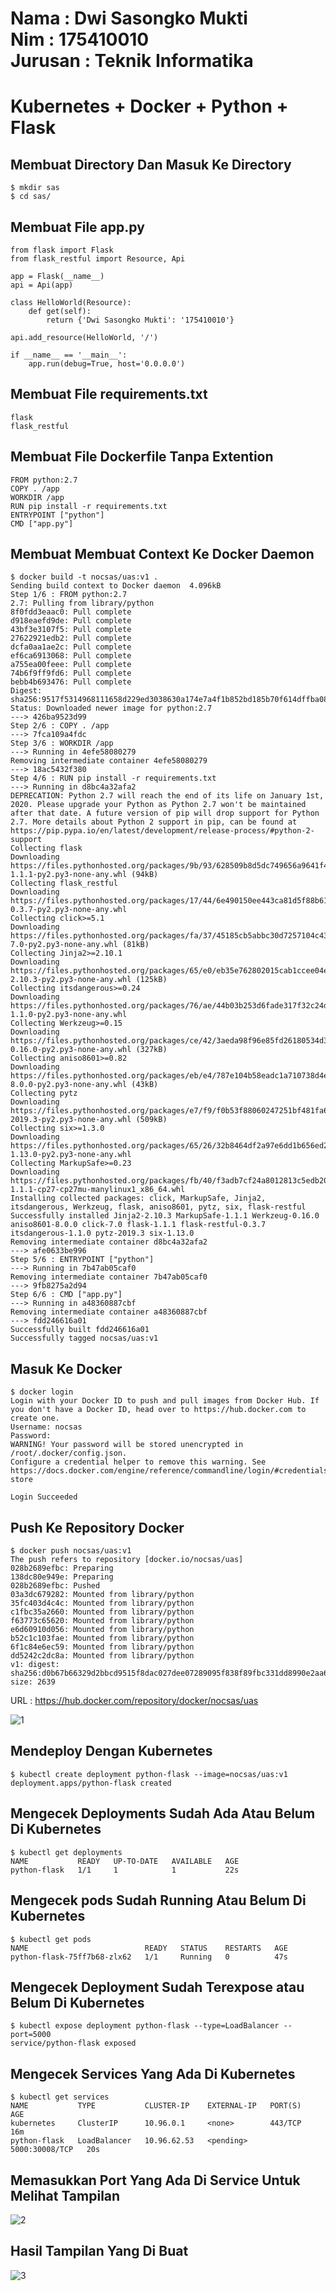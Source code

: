 Nama : Dwi Sasongko Mukti  
Nim : 175410010  
Jurusan : Teknik Informatika  
==============

# Kubernetes + Docker + Python + Flask  
## Membuat Directory Dan Masuk Ke Directory  
    $ mkdir sas
    $ cd sas/

## Membuat File app.py  
    from flask import Flask
    from flask_restful import Resource, Api

    app = Flask(__name__)
    api = Api(app)

    class HelloWorld(Resource):
        def get(self):
            return {'Dwi Sasongko Mukti': '175410010'}

    api.add_resource(HelloWorld, '/')

    if __name__ == '__main__':
        app.run(debug=True, host='0.0.0.0')  

## Membuat File requirements.txt  
    flask  
    flask_restful  

## Membuat File Dockerfile Tanpa Extention  
    FROM python:2.7
    COPY . /app
    WORKDIR /app
    RUN pip install -r requirements.txt
    ENTRYPOINT ["python"]
    CMD ["app.py"]   

## Membuat Membuat Context Ke Docker Daemon    
    $ docker build -t nocsas/uas:v1 .
    Sending build context to Docker daemon  4.096kB
    Step 1/6 : FROM python:2.7
    2.7: Pulling from library/python
    8f0fdd3eaac0: Pull complete
    d918eaefd9de: Pull complete
    43bf3e3107f5: Pull complete
    27622921edb2: Pull complete
    dcfa0aa1ae2c: Pull complete
    ef6ca6913068: Pull complete
    a755ea00feee: Pull complete
    74b6f9ff9fd6: Pull complete
    bebb4b693476: Pull complete
    Digest: sha256:9517f5314968111658d229ed3038630a174e7a4f1b852bd185b70f614dffba08
    Status: Downloaded newer image for python:2.7
    ---> 426ba9523d99
    Step 2/6 : COPY . /app
    ---> 7fca109a4fdc
    Step 3/6 : WORKDIR /app
    ---> Running in 4efe58080279
    Removing intermediate container 4efe58080279
    ---> 18ac5432f380
    Step 4/6 : RUN pip install -r requirements.txt
    ---> Running in d8bc4a32afa2
    DEPRECATION: Python 2.7 will reach the end of its life on January 1st, 2020. Please upgrade your Python as Python 2.7 won't be maintained after that date. A future version of pip will drop support for Python 2.7. More details about Python 2 support in pip, can be found at https://pip.pypa.io/en/latest/development/release-process/#python-2-support
    Collecting flask
    Downloading https://files.pythonhosted.org/packages/9b/93/628509b8d5dc749656a9641f4caf13540e2cdec85276964ff8f43bbb1d3b/Flask-1.1.1-py2.py3-none-any.whl (94kB)
    Collecting flask_restful
    Downloading https://files.pythonhosted.org/packages/17/44/6e490150ee443ca81d5f88b61bb4bbb133d44d75b0b716ebe92489508da4/Flask_RESTful-0.3.7-py2.py3-none-any.whl
    Collecting click>=5.1
    Downloading https://files.pythonhosted.org/packages/fa/37/45185cb5abbc30d7257104c434fe0b07e5a195a6847506c074527aa599ec/Click-7.0-py2.py3-none-any.whl (81kB)
    Collecting Jinja2>=2.10.1
    Downloading https://files.pythonhosted.org/packages/65/e0/eb35e762802015cab1ccee04e8a277b03f1d8e53da3ec3106882ec42558b/Jinja2-2.10.3-py2.py3-none-any.whl (125kB)
    Collecting itsdangerous>=0.24
    Downloading https://files.pythonhosted.org/packages/76/ae/44b03b253d6fade317f32c24d100b3b35c2239807046a4c953c7b89fa49e/itsdangerous-1.1.0-py2.py3-none-any.whl
    Collecting Werkzeug>=0.15
    Downloading https://files.pythonhosted.org/packages/ce/42/3aeda98f96e85fd26180534d36570e4d18108d62ae36f87694b476b83d6f/Werkzeug-0.16.0-py2.py3-none-any.whl (327kB)
    Collecting aniso8601>=0.82
    Downloading https://files.pythonhosted.org/packages/eb/e4/787e104b58eadc1a710738d4e418d7e599e4e778e52cb8e5d5ef6ddd5833/aniso8601-8.0.0-py2.py3-none-any.whl (43kB)
    Collecting pytz
    Downloading https://files.pythonhosted.org/packages/e7/f9/f0b53f88060247251bf481fa6ea62cd0d25bf1b11a87888e53ce5b7c8ad2/pytz-2019.3-py2.py3-none-any.whl (509kB)
    Collecting six>=1.3.0
    Downloading https://files.pythonhosted.org/packages/65/26/32b8464df2a97e6dd1b656ed26b2c194606c16fe163c695a992b36c11cdf/six-1.13.0-py2.py3-none-any.whl
    Collecting MarkupSafe>=0.23
    Downloading https://files.pythonhosted.org/packages/fb/40/f3adb7cf24a8012813c5edb20329eb22d5d8e2a0ecf73d21d6b85865da11/MarkupSafe-1.1.1-cp27-cp27mu-manylinux1_x86_64.whl
    Installing collected packages: click, MarkupSafe, Jinja2, itsdangerous, Werkzeug, flask, aniso8601, pytz, six, flask-restful
    Successfully installed Jinja2-2.10.3 MarkupSafe-1.1.1 Werkzeug-0.16.0 aniso8601-8.0.0 click-7.0 flask-1.1.1 flask-restful-0.3.7 itsdangerous-1.1.0 pytz-2019.3 six-1.13.0
    Removing intermediate container d8bc4a32afa2
    ---> afe0633be996
    Step 5/6 : ENTRYPOINT ["python"]
    ---> Running in 7b47ab05caf0
    Removing intermediate container 7b47ab05caf0
    ---> 9fb8275a2d94
    Step 6/6 : CMD ["app.py"]
    ---> Running in a48360887cbf
    Removing intermediate container a48360887cbf
    ---> fdd246616a01
    Successfully built fdd246616a01
    Successfully tagged nocsas/uas:v1
 

## Masuk Ke Docker  
    $ docker login
    Login with your Docker ID to push and pull images from Docker Hub. If you don't have a Docker ID, head over to https://hub.docker.com to create one.
    Username: nocsas
    Password:
    WARNING! Your password will be stored unencrypted in /root/.docker/config.json.
    Configure a credential helper to remove this warning. See
    https://docs.docker.com/engine/reference/commandline/login/#credentials-store

    Login Succeeded

## Push Ke Repository Docker  
    $ docker push nocsas/uas:v1
    The push refers to repository [docker.io/nocsas/uas]
    028b2689efbc: Preparing
    138dc80e949e: Preparing
    028b2689efbc: Pushed
    03a3dc679282: Mounted from library/python
    35fc403d4c4c: Mounted from library/python
    c1fbc35a2660: Mounted from library/python
    f63773c65620: Mounted from library/python
    e6d60910d056: Mounted from library/python
    b52c1c103fae: Mounted from library/python
    6f1c84e6ec59: Mounted from library/python
    dd5242c2dc8a: Mounted from library/python
    v1: digest: sha256:d0b67b66329d2bbcd9515f8dac027dee07289095f838f89fbc331dd8990e2aa6 size: 2639

URL : https://hub.docker.com/repository/docker/nocsas/uas  

![1](image/1.PNG)   

## Mendeploy Dengan Kubernetes  
    $ kubectl create deployment python-flask --image=nocsas/uas:v1
    deployment.apps/python-flask created

## Mengecek Deployments Sudah Ada Atau Belum Di Kubernetes  
    $ kubectl get deployments
    NAME           READY   UP-TO-DATE   AVAILABLE   AGE
    python-flask   1/1     1            1           22s

## Mengecek pods Sudah Running Atau Belum Di Kubernetes  
    $ kubectl get pods
    NAME                          READY   STATUS    RESTARTS   AGE
    python-flask-75ff7b68-zlx62   1/1     Running   0          47s

## Mengecek Deployment Sudah Terexpose atau Belum Di Kubernetes  
    $ kubectl expose deployment python-flask --type=LoadBalancer --port=5000
    service/python-flask exposed

## Mengecek Services Yang Ada Di Kubernetes 
    $ kubectl get services
    NAME           TYPE           CLUSTER-IP    EXTERNAL-IP   PORT(S)          AGE
    kubernetes     ClusterIP      10.96.0.1     <none>        443/TCP          16m
    python-flask   LoadBalancer   10.96.62.53   <pending>     5000:30008/TCP   20s

## Memasukkan Port Yang Ada Di Service Untuk Melihat Tampilan 
![2](image/2.PNG)  

## Hasil Tampilan Yang Di Buat  
![3](image/3.PNG)